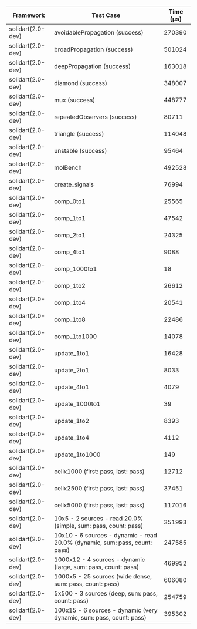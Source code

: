 | Framework | Test Case | Time (μs) |
| --- | --- | --- |
| solidart(2.0-dev) | avoidablePropagation (success) | 270390 |
| solidart(2.0-dev) | broadPropagation (success) | 501024 |
| solidart(2.0-dev) | deepPropagation (success) | 163018 |
| solidart(2.0-dev) | diamond (success) | 348007 |
| solidart(2.0-dev) | mux (success) | 448777 |
| solidart(2.0-dev) | repeatedObservers (success) | 80711 |
| solidart(2.0-dev) | triangle (success) | 114048 |
| solidart(2.0-dev) | unstable (success) | 95464 |
| solidart(2.0-dev) | molBench | 492528 |
| solidart(2.0-dev) | create_signals | 76994 |
| solidart(2.0-dev) | comp_0to1 | 25565 |
| solidart(2.0-dev) | comp_1to1 | 47542 |
| solidart(2.0-dev) | comp_2to1 | 24325 |
| solidart(2.0-dev) | comp_4to1 | 9088 |
| solidart(2.0-dev) | comp_1000to1 | 18 |
| solidart(2.0-dev) | comp_1to2 | 26612 |
| solidart(2.0-dev) | comp_1to4 | 20541 |
| solidart(2.0-dev) | comp_1to8 | 22486 |
| solidart(2.0-dev) | comp_1to1000 | 14078 |
| solidart(2.0-dev) | update_1to1 | 16428 |
| solidart(2.0-dev) | update_2to1 | 8033 |
| solidart(2.0-dev) | update_4to1 | 4079 |
| solidart(2.0-dev) | update_1000to1 | 39 |
| solidart(2.0-dev) | update_1to2 | 8393 |
| solidart(2.0-dev) | update_1to4 | 4112 |
| solidart(2.0-dev) | update_1to1000 | 149 |
| solidart(2.0-dev) | cellx1000 (first: pass, last: pass) | 12712 |
| solidart(2.0-dev) | cellx2500 (first: pass, last: pass) | 37451 |
| solidart(2.0-dev) | cellx5000 (first: pass, last: pass) | 117016 |
| solidart(2.0-dev) | 10x5 - 2 sources - read 20.0% (simple, sum: pass, count: pass) | 351993 |
| solidart(2.0-dev) | 10x10 - 6 sources - dynamic - read 20.0% (dynamic, sum: pass, count: pass) | 247585 |
| solidart(2.0-dev) | 1000x12 - 4 sources - dynamic (large, sum: pass, count: pass) | 469952 |
| solidart(2.0-dev) | 1000x5 - 25 sources (wide dense, sum: pass, count: pass) | 606080 |
| solidart(2.0-dev) | 5x500 - 3 sources (deep, sum: pass, count: pass) | 254759 |
| solidart(2.0-dev) | 100x15 - 6 sources - dynamic (very dynamic, sum: pass, count: pass) | 395302 |
